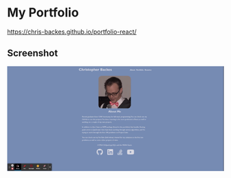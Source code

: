 # My Portfolio

https://chris-backes.github.io/portfolio-react/

## Screenshot

![Webpage](./assets/webpage.gif)

